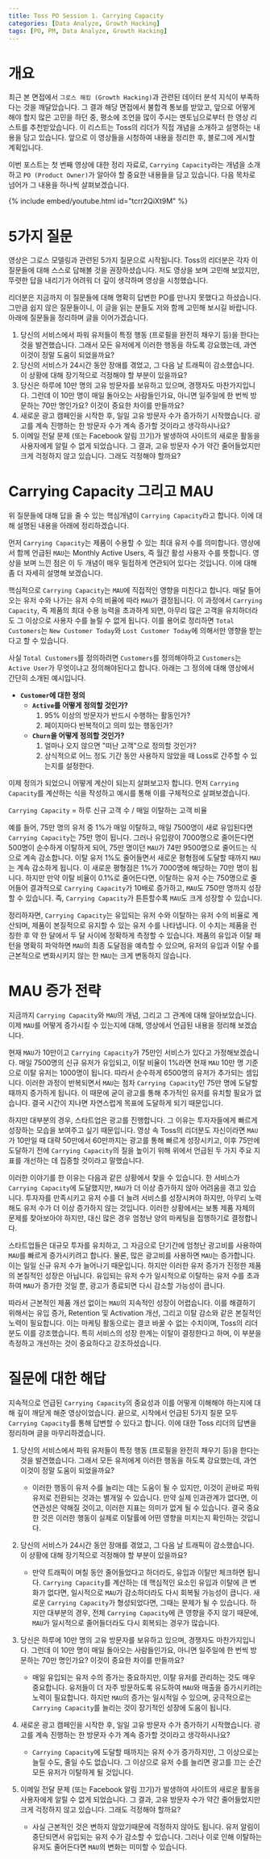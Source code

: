 ```yaml
---
title: Toss PO Session 1. Carrying Capacity
categories: [Data Analyze, Growth Hacking]
tags: [PO, PM, Data Analyze, Growth Hacking]
---
```


# 개요

최근 본 면접에서 `그로스 해킹 (Growth Hacking)`과 관련된 데이터 분석 지식이 부족하다는 것을 깨달았습니다. 그 결과 해당 면접에서 불합격 통보를 받았고, 앞으로 어떻게 해야 할지 많은 고민을 하던 중, 평소에 조언을 많이 주시는 멘토님으로부터 한 영상 리스트를 추천받았습니다. 이 리스트는 Toss의 리더가 직접 개념을 소개하고 설명하는 내용을 담고 있습니다. 앞으로 이 영상들을 시청하여 내용을 정리한 후, 블로그에 게시할 계획입니다.

이번 포스트는 첫 번째 영상에 대한 정리 자료로, `Carrying Capacity`라는 개념을 소개하고 `PO (Product Owner)`가 알아야 할 중요한 내용들을 담고 있습니다. 다음 목차로 넘어가 그 내용을 하나씩 살펴보겠습니다.

{% include embed/youtube.html id="tcrr2QiXt9M" %}

# 5가지 질문

영상은 그로스 모델링과 관련된 5가지 질문으로 시작됩니다. Toss의 리더분은 각자 이 질문들에 대해 스스로 답해볼 것을 권장하셨습니다. 저도 영상을 보며 고민해 보았지만, 뚜렷한 답을 내리기가 어려워 더 깊이 생각하며 영상을 시청했습니다.

리더분은 지금까지 이 질문들에 대해 명확히 답변한 PO를 만나지 못했다고 하셨습니다. 그만큼 쉽지 않은 질문들이니, 이 글을 읽는 분들도 저와 함께 고민해 보시길 바랍니다. 아래에 질문들을 정리하며 글을 이어가겠습니다.

1. 당신의 서비스에서 파워 유저들이 특정 행동 (프로필을 완전히 채우기 등)을 한다는 것을 발견했습니다. 그래서 모든 유저에게 이러한 행동을 하도록 강요했는데, 과연 이것이 정말 도움이 되었을까요?
2. 당신의 서비스가 24시간 동안 장애를 겪었고, 그 다음 날 트래픽이 감소했습니다. 이 상황에 대해 장기적으로 걱정해야 할 부분이 있을까요?
3. 당신은 하루에 10만 명의 고유 방문자를 보유하고 있으며, 경쟁자도 마찬가지입니다. 그런데 이 10만 명이 매일 돌아오는 사람들인가요, 아니면 일주일에 한 번씩 방문하는 70만 명인가요? 이것이 중요한 차이를 만들까요?
4. 새로운 광고 캠페인을 시작한 후, 일일 고유 방문자 수가 증가하기 시작했습니다. 광고를 계속 진행하는 한 방문자 수가 계속 증가할 것이라고 생각하시나요?
5. 이메일 전달 문제 (또는 Facebook 알림 끄기)가 발생하여 사이트의 새로운 활동을 사용자에게 알릴 수 없게 되었습니다. 그 결과, 고유 방문자 수가 약간 줄어들었지만 크게 걱정하지 않고 있습니다. 그래도 걱정해야 할까요?

# Carrying Capacity 그리고 MAU

위 질문들에 대해 답을 줄 수 있는 핵심개념이 `Carrying Capacity`라고 합니다. 이에 대해 설명된 내용을 아래에 정리하겠습니다.

먼저 `Carrying Capacity`는 제품이 수용할 수 있는 최대 유저 수를 의미합니다. 영상에서 함께 언급된 `MAU`는 Monthly Active Users, 즉 월간 활성 사용자 수를 뜻합니다. 영상을 보며 느낀 점은 이 두 개념이 매우 밀접하게 연관되어 있다는 것입니다. 이에 대해 좀 더 자세히 설명해 보겠습니다.

핵심적으로 `Carrying Capacity`는 `MAU`에 직접적인 영향을 미친다고 합니다. 매달 들어오는 유저 수와 나가는 유저 수의 비율에 따라 `MAU`가 결정됩니다. 이 과정에서 `Carrying Capacity`, 즉 제품의 최대 수용 능력을 초과하게 되면, 아무리 많은 고객을 유치하더라도 그 이상으로 사용자 수를 늘릴 수 없게 됩니다. 이를 용어로 정리하면 `Total Customers`는 `New Customer Today`와 `Lost Customer Today`에 의해서만 영향을 받는다고 할 수 있습니다.

사실 `Total Customers`를 정의하려면 `Customers`를 정의해야하고 `Customers`는 `Active User`가 무엇이냐고 정의해야된다고 합니다. 아래는 그 정의에 대해 영상에서 간단히 소개된 예시입니다.

- **`Customer`에 대한 정의**
    - **`Active`를 어떻게 정의할 것인가?**
        1. 95% 이상의 방문자가 반드시 수행하는 활동인가?
        2. 페이지마다 반복적이고 의미 있는 행동인가?
    - **`Churn`을 어떻게 정의할 것인가?**
        1. 얼마나 오지 않으면 "떠난 고객"으로 정의할 것인가?
        2. 상식적으로 어느 정도 기간 동안 사용하지 않았을 때 Loss로 간주할 수 있는지를 설정한다.

이제 정의가 되었으니 어떻게 계산이 되는지 살펴보고자 합니다. 먼저 `Carrying Capacity`를 계산하는 식을 작성하고 예시를 통해 이를 구체적으로 살펴보겠습니다.

`Carrying Capacity` = 하루 신규 고객 수 / 매일 이탈하는 고객 비율

예를 들어, 75만 명의 유저 중 1%가 매일 이탈하고, 매일 7500명이 새로 유입된다면 `Carrying Capacity`는 75만 명이 됩니다. 그러나 유입량이 7000명으로 줄어든다면 500명이 순수하게 이탈하게 되어, 75만 명이던 `MAU`가 74만 9500명으로 줄어드는 식으로 계속 감소합니다. 이탈 유저 1%도 줄어들면서 새로운 평형점에 도달할 때까지 `MAU`는 계속 감소하게 됩니다. 이 새로운 평형점은 1%가 7000명에 해당하는 70만 명이 됩니다. 하지만 만약 이탈 비율이 0.1%로 줄어든다면, 이탈하는 유저 수는 750명으로 줄어들어 결과적으로 `Carrying Capacity`가 10배로 증가하고, `MAU`도 750만 명까지 성장할 수 있습니다. 즉, `Carrying Capacity`가 튼튼할수록 `MAU`도 크게 성장할 수 있습니다.

정리하자면, `Carrying Capacity`는 유입되는 유저 수와 이탈하는 유저 수의 비율로 계산되며, 제품이 본질적으로 유지할 수 있는 유저 수를 나타냅니다. 이 수치는 제품을 런칭한 후 약 한 달에서 두 달 사이에 정확하게 측정할 수 있습니다. 제품의 유입과 이탈 패턴을 명확히 파악하면 `MAU`의 최종 도달점을 예측할 수 있으며, 유저의 유입과 이탈 수를 근본적으로 변화시키지 않는 한 `MAU`는 크게 변동하지 않습니다.

# MAU 증가 전략

지금까지 `Carrying Capacity`와 `MAU`의 개념, 그리고 그 관계에 대해 알아보았습니다. 이제 `MAU`를 어떻게 증가시킬 수 있는지에 대해, 영상에서 언급된 내용을 정리해 보겠습니다.

현재 `MAU`가 10만이고 `Carrying Capacity`가 75만인 서비스가 있다고 가정해보겠습니다. 매일 7500명의 신규 유저가 유입되고, 이탈 비율이 1%라면 현재 `MAU` 10만 명 기준으로 이탈 유저는 1000명이 됩니다. 따라서 순수하게 6500명의 유저가 추가되는 셈입니다. 이러한 과정이 반복되면서 `MAU`는 점차 `Carrying Capacity`인 75만 명에 도달할 때까지 증가하게 됩니다. 이 때문에 굳이 광고를 통해 추가적인 유저를 유치할 필요가 없습니다. 결국 시간이 지나면 자연스럽게 목표에 도달하게 되기 때문입니다.

하지만 대부분의 경우, 스타트업은 광고를 진행합니다. 그 이유는 투자자들에게 빠르게 성장하는 모습을 보여주고 싶기 때문입니다. 영상 속 Toss의 리더분도 자신이라면 `MAU`가 10만일 때 대략 50만에서 60만까지는 광고를 통해 빠르게 성장시키고, 이후 75만에 도달하기 전에 `Carrying Capacity`의 질을 높이기 위해 위에서 언급된 두 가지 주요 지표를 개선하는 데 집중할 것이라고 말했습니다.

이러한 이야기를 한 이유는 다음과 같은 상황에서 찾을 수 있습니다. 한 서비스가 `Carrying Capacity`에 도달했지만, `MAU`가 더 이상 증가하지 않아 어려움을 겪고 있습니다. 투자자를 만족시키고 유저 수를 더 늘려 서비스를 성장시켜야 하지만, 아무리 노력해도 유저 수가 더 이상 증가하지 않는 것입니다. 이러한 상황에서는 보통 제품 자체의 문제를 찾아보아야 하지만, 대신 많은 경우 엄청난 양의 마케팅을 집행하기로 결정합니다.

스타트업들은 대규모 투자를 유치하고, 그 자금으로 단기간에 엄청난 광고비를 사용하여 `MAU`를 빠르게 증가시키려고 합니다. 물론, 많은 광고비를 사용하면 `MAU`는 증가합니다. 이는 일일 신규 유저 수가 늘어나기 때문입니다. 하지만 이러한 유저 증가가 진정한 제품의 본질적인 성장은 아닙니다. 유입되는 유저 수가 일시적으로 이탈하는 유저 수를 초과하여 `MAU`가 증가한 것일 뿐, 광고가 종료되면 다시 감소할 가능성이 큽니다.

따라서 근본적인 제품 개선 없이는 `MAU`의 지속적인 성장이 어렵습니다. 이를 해결하기 위해서는 유입 증가, Retention 및 Activation 개선, 그리고 이탈 감소와 같은 본질적인 노력이 필요합니다. 이는 마케팅 활동으로는 결코 바꿀 수 없는 수치이며, Toss의 리더분도 이를 강조했습니다. 특히 서비스의 성장 한계는 이탈이 결정한다고 하며, 이 부분을 측정하고 개선하는 것이 중요하다고 강조하셨습니다.

# 질문에 대한 해답

지속적으로 언급된 `Carrying Capacity`의 중요성과 이를 어떻게 이해해야 하는지에 대해 깊이 깨닫게 해준 영상이었습니다. 끝으로, 시작에서 언급된 5가지 질문 모두 `Carrying Capacity`를 통해 답변할 수 있다고 합니다. 이에 대한 Toss 리더의 답변을 정리하며 글을 마무리하겠습니다.

1. 당신의 서비스에서 파워 유저들이 특정 행동 (프로필을 완전히 채우기 등)을 한다는 것을 발견했습니다. 그래서 모든 유저에게 이러한 행동을 하도록 강요했는데, 과연 이것이 정말 도움이 되었을까요?
    - 이러한 행동이 유저 수를 늘리는 데는 도움이 될 수 있지만, 이것이 곧바로 파워 유저로 전환되는 것과는 별개일 수 있습니다. 만약 실제 인과관계가 없다면, 이 연관성은 약해질 것이고, 이러한 지표는 의미가 없게 될 수 있습니다. 결국 중요한 것은 이러한 행동이 실제로 이탈률에 어떤 영향을 미치는지 확인하는 것입니다.

2. 당신의 서비스가 24시간 동안 장애를 겪었고, 그 다음 날 트래픽이 감소했습니다. 이 상황에 대해 장기적으로 걱정해야 할 부분이 있을까요?
    - 만약 트래픽이 며칠 동안 줄어들었다고 하더라도, 유입과 이탈만 체크하면 됩니다. `Carrying Capacity`를 계산하는 데 핵심적인 요소인 유입과 이탈에 큰 변화가 없다면, 일시적으로 `MAU`가 감소하더라도 다시 회복될 가능성이 큽니다. 새로운 `Carrying Capacity`가 형성되었다면, 그때는 문제가 될 수 있습니다. 하지만 대부분의 경우, 전체 `Carrying Capacity`에 큰 영향을 주지 않기 때문에, `MAU`가 일시적으로 줄어들더라도 다시 회복되는 경우가 많습니다.

3. 당신은 하루에 10만 명의 고유 방문자를 보유하고 있으며, 경쟁자도 마찬가지입니다. 그런데 이 10만 명이 매일 돌아오는 사람들인가요, 아니면 일주일에 한 번씩 방문하는 70만 명인가요? 이것이 중요한 차이를 만들까요?
    - 매일 유입되는 유저 수의 증가는 중요하지만, 이탈 유저를 관리하는 것도 매우 중요합니다. 유저들이 더 자주 방문하도록 유도하여 `MAU`와 매출을 증가시키려는 노력이 필요합니다. 하지만 `MAU`의 증가는 일시적일 수 있으며, 궁극적으로는 `Carrying Capacity`를 늘리는 것이 장기적인 성장에 도움이 됩니다.

4. 새로운 광고 캠페인을 시작한 후, 일일 고유 방문자 수가 증가하기 시작했습니다. 광고를 계속 진행하는 한 방문자 수가 계속 증가할 것이라고 생각하시나요?
    - `Carrying Capacity`에 도달할 때까지는 유저 수가 증가하지만, 그 이상으로는 늘릴 수도, 줄일 수도 없습니다. 그 이상으로 유저 수를 늘리면 광고를 끄는 순간 모든 유저가 이탈하게 될 것입니다.

5. 이메일 전달 문제 (또는 Facebook 알림 끄기)가 발생하여 사이트의 새로운 활동을 사용자에게 알릴 수 없게 되었습니다. 그 결과, 고유 방문자 수가 약간 줄어들었지만 크게 걱정하지 않고 있습니다. 그래도 걱정해야 할까요?
    - 사실 근본적인 것은 변하지 않았기때문에 걱정하지 않아도 됩니다. 유저 알림이 중단되면서 유입되는 유저 수가 감소할 수 있습니다. 그러나 이로 인해 이탈하는 유저도 줄어든다면 `MAU`의 변화는 미미할 수 있습니다.

